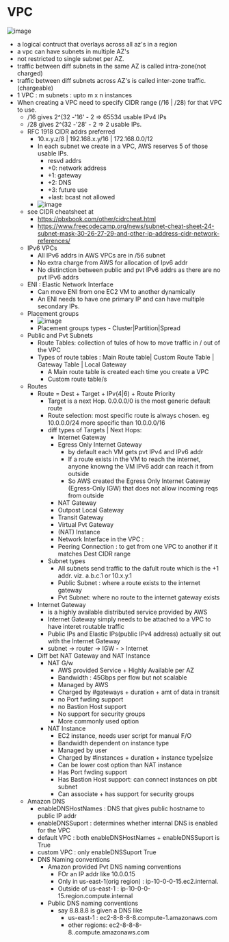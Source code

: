 
# VPC
![image](https://user-images.githubusercontent.com/466385/230110176-bb24d609-d711-4e3b-abe2-f285f32f03c4.png)

- a logical contruct that overlays across all az's in a region
- a vpc can have subnets in multiple AZ's
- not restricted to single subnet per AZ.
- traffic between diff subnets in the same AZ is called intra-zone(not charged)
- traffic between diff subnets across AZ's is called inter-zone traffic.(chargeable)
- 1 VPC : m subnets : upto m x n instances
- When creating a VPC need to specify CIDR range (/16 | /28) for that VPC to use.
  - /16 gives 2^(32 -'16' - 2 => 65534 usable IPv4 IPs
  - /28 gives 2^(32 -'28' - 2 => 2 usable IPs.
  - RFC 1918 CIDR addrs preferred
    - 10.x.y.z/8 | 192.168.x.y/16 | 172.168.0.0/12
    - In each subnet we create in a VPC, AWS reserves 5 of those usable IPs.    
      - resvd addrs
      - +0: network address
      - +1: gateway
      - +2: DNS
      - +3: future use
      - +last: bcast not allowed
    - ![image](https://user-images.githubusercontent.com/466385/230108842-43cea789-bfbc-4f4d-ad4e-ea4771745632.png)
  - see CIDR cheatsheet at 
    - https://pbxbook.com/other/cidrcheat.html
    - https://www.freecodecamp.org/news/subnet-cheat-sheet-24-subnet-mask-30-26-27-29-and-other-ip-address-cidr-network-references/
  - IPv6 VPCs
    - All IPv6 addrs in AWS VPCs are in /56 subnet
    - No extra charge from AWS for allocation of Ipv6 addr
    - No distinction between public and pvt IPv6 addrs as there are no pvt IPv6 addrs
  - ENI : Elastic Network Interface
    - Can move ENI from one EC2 VM to another dynamically
    - An ENI needs to have one primary IP and can have multiple secondary IPs.
  - Placement groups
    - ![image](https://user-images.githubusercontent.com/466385/230322408-87bbee1f-271e-4665-b322-0026e49dcb1f.png)
    - Placement groups types - Cluster|Partition|Spread
  - Public and Pvt Subnets
    - Route Tables: collection of tules of how to move traffic in / out of the VPC
    - Types of route tables : Main Route table| Custom Route Table | Gateway Table | Local Gateway
      - A Main route table is created each time you create a VPC
      - Custom route table/s
   - Routes
     - Route = Dest + Target + IPv(4|6) + Route Priority
       - Target is a next Hop. 0.0.0.0/0 is the most generic default route
       - Route selection: most specific route is always chosen. eg 10.0.0.0/24 more specific than 10.0.0.0/16
       - diff types of Targets | Next Hops:
         - Internet Gateway
         - Egress Only Internet Gateway
           - by default each VM gets pvt IPv4 and IPv6 addr
           - If a route exists in the VM to reach the internet, anyone knowng the VM IPv6 addr can reach it from outside
           - So AWS created the Egress Only Internet Gateway (Egress-Only IGW) that does not allow incoming reqs from outside
         - NAT Gateway
         - Outpost Local Gateway
         - Transit Gateway
         - Virtual Pvt Gateway
         - (NAT) Instance
         - Network Interface in the VPC : 
         - Peering Connection : to get from one VPC to another if it matches Dest CIDR range
       - Subnet types
         - All subnets send traffic to the dafult route which is the +1 addr. viz. a.b.c.1 or 10.x.y.1  
         - Public Subnet : where a route exists to the internet gateway
         - Pvt Subnet: where no route to the internet gateway exists   
      - Internet Gateway
        - is a highly available distributed service provided by AWS
        - Internet Gateway simply needs to be attached to a VPC to have interet routable traffic
        - Public IPs and Elastic IPs(public IPv4 address) actually sit out with the Internet Gateway
        - subnet -> router -> IGW - > Internet
      - Diff bet NAT Gateway and NAT Instance
        - NAT G/w
          - AWS provided Service + Highly Available per AZ
          - Bandwidth : 45Gbps per flow but not scalable
          - Managed by AWS
          - Charged by #gateways + duration + amt of data in transit
          - no Port fwding support
          - no Bastion Host support
          - No support for security groups
          - More commonly used option
        - NAT Instance
          - EC2 instance, needs user script for manual F/O 
          - Bandwidth dependent on instance type
          - Managed by user
          - Charged by #instances + duration + instance type|size
          - Can be lower cost option than NAT instance
          - Has Port fwding support
          - Has Bastion Host support: can connect instances on pbt subnet
          - Can associate + has support for security groups
   - Amazon DNS
     - enableDNSHostNames : DNS that gives public hostname to public IP addr
     - enableDNSSuport : determines whether internal DNS is enabled for the VPC
     - default VPC : both enableDNSHostNames + enableDNSSuport is True
     - custom VPC : only enableDNSSuport True
     - DNS Naming conventions
       - Amazon provided Pvt DNS naming conventions 
         - FOr an IP addr like 10.0.0.15
         - Only in us-east-1(orig region) : ip-10-0-0-15.ec2.internal.
         - Outside of us-east-1           : ip-10-0-0-15.region.compute.internal
       - Public DNS naming conventions
         - say 8.8.8.8 is given a DNS like 
           - us-east-1    : ec2-8-8-8-8.compute-1.amazonaws.com  
           - other regions: ec2-8-8-8-8.<region>.compute.amazonaws.com
  

